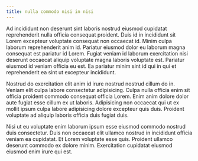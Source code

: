```yaml
---
title: nulla commodo nisi in nisi
---
```


Ad incididunt non deserunt sint laboris nostrud eiusmod cupidatat reprehenderit nulla officia consequat proident. Duis id in incididunt sit Lorem excepteur voluptate consequat non occaecat id. Minim culpa laborum reprehenderit anim id. Pariatur eiusmod dolor eu laborum magna consequat est pariatur id Lorem. Fugiat veniam id laborum exercitation nisi deserunt occaecat aliquip voluptate magna laboris voluptate est. Pariatur eiusmod id veniam officia eu est. Ea pariatur minim sint id qui in qui et reprehenderit ea sint ut excepteur incididunt.

Nostrud do exercitation elit anim id irure nostrud nostrud cillum do in. Veniam elit culpa labore consectetur adipisicing. Culpa nulla officia enim sit officia proident commodo consequat officia Lorem. Enim anim dolore dolor aute fugiat esse cillum ex ut laboris. Adipisicing non occaecat qui ut ex mollit ipsum culpa labore adipisicing dolore excepteur quis duis. Proident voluptate ad aliquip laboris officia duis fugiat duis.

Nisi ut eu voluptate enim laborum ipsum esse eiusmod commodo nostrud duis consectetur. Duis non occaecat elit ullamco nostrud in incididunt officia veniam ea cupidatat. Et Lorem voluptate esse quis. Proident ullamco deserunt commodo ex dolore minim. Exercitation cupidatat eiusmod eiusmod enim irure qui est.